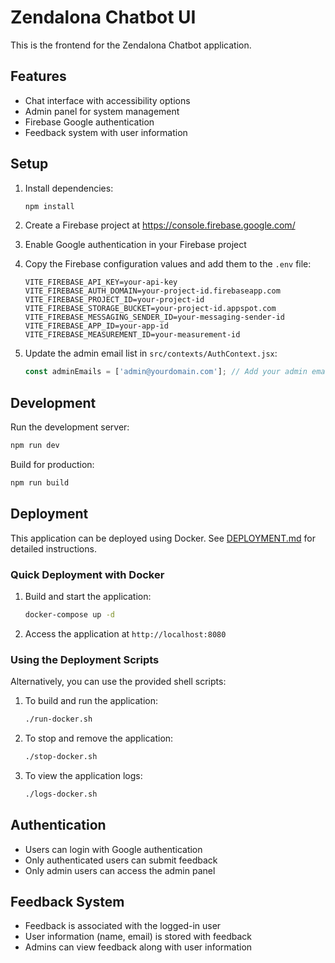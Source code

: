 # Zendalona Chatbot UI

This is the frontend for the Zendalona Chatbot application.

## Features

- Chat interface with accessibility options
- Admin panel for system management
- Firebase Google authentication
- Feedback system with user information

## Setup

1. Install dependencies:
   ```bash
   npm install
   ```

2. Create a Firebase project at https://console.firebase.google.com/

3. Enable Google authentication in your Firebase project

4. Copy the Firebase configuration values and add them to the `.env` file:
   ```
   VITE_FIREBASE_API_KEY=your-api-key
   VITE_FIREBASE_AUTH_DOMAIN=your-project-id.firebaseapp.com
   VITE_FIREBASE_PROJECT_ID=your-project-id
   VITE_FIREBASE_STORAGE_BUCKET=your-project-id.appspot.com
   VITE_FIREBASE_MESSAGING_SENDER_ID=your-messaging-sender-id
   VITE_FIREBASE_APP_ID=your-app-id
   VITE_FIREBASE_MEASUREMENT_ID=your-measurement-id
   ```

5. Update the admin email list in `src/contexts/AuthContext.jsx`:
   ```javascript
   const adminEmails = ['admin@yourdomain.com']; // Add your admin emails here
   ```

## Development

Run the development server:
```bash
npm run dev
```

Build for production:
```bash
npm run build
```

## Deployment

This application can be deployed using Docker. See [DEPLOYMENT.md](DEPLOYMENT.md) for detailed instructions.

### Quick Deployment with Docker

1. Build and start the application:
   ```bash
   docker-compose up -d
   ```

2. Access the application at `http://localhost:8080`

### Using the Deployment Scripts

Alternatively, you can use the provided shell scripts:

1. To build and run the application:
   ```bash
   ./run-docker.sh
   ```

2. To stop and remove the application:
   ```bash
   ./stop-docker.sh
   ```

3. To view the application logs:
   ```bash
   ./logs-docker.sh
   ```

## Authentication

- Users can login with Google authentication
- Only authenticated users can submit feedback
- Only admin users can access the admin panel

## Feedback System

- Feedback is associated with the logged-in user
- User information (name, email) is stored with feedback
- Admins can view feedback along with user information